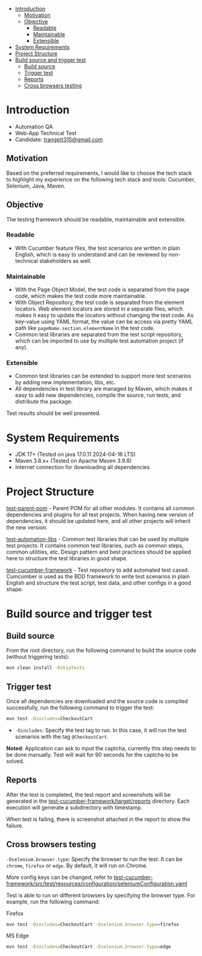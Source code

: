 <!-- TOC -->
* [Introduction](#introduction)
  * [Motivation](#motivation)
  * [Objective](#objective)
    * [Readable](#readable)
    * [Maintainable](#maintainable)
    * [Extensible](#extensible)
* [System Requirements](#system-requirements)
* [Project Structure](#project-structure)
* [Build source and trigger test](#build-source-and-trigger-test)
  * [Build source](#build-source)
  * [Trigger test](#trigger-test)
  * [Reports](#reports)
  * [Cross browsers testing](#cross-browsers-testing)
<!-- TOC -->

# Introduction

- Automation QA
- Web-App Technical Test
- Candidate: trangptt315@gmail.com

## Motivation
Based on the preferred requirements, I would like to choose the tech stack to highlight my experience on the following tech stack and tools: Cucumber, Selenium, Java, Maven.

## Objective

The testing framework should be readable, maintainable and extensible.

### Readable
- With Cucumber feature files, the test scenarios are written in plain English, which is easy to understand and can be reviewed by non-technical stakeholders as well.

### Maintainable
- With the Page Object Model, the test code is separated from the page code, which makes the test code more maintainable.
- With Object Repository, the test code is separated from the element locators. Web element locators are stored in a separate files, which makes it easy to update the locators without changing the test code. As key-value using YAML format, the value can be access via pretty YAML path like `pageName.section.elementName` in the test code.
- Common test libraries are separated from the test script repository, which can be imported to use by multiple test automation project (if any).

### Extensible
- Common test libraries can be extended to support more test scenarios by adding new implementation, libs, etc.
- All dependencies in test library are managed by Maven, which makes it easy to add new dependencies, compile the source, run tests, and distribute the package.

Test results should be well presented.

# System Requirements
- JDK 17+ (Tested on java 17.0.11 2024-04-16 LTS)
- Maven 3.8.x+ (Tested on Apache Maven 3.9.8)
- Internet connection for downloading all dependencies

# Project Structure

[test-parent-pom](test-parent-pom) - Parent POM for all other modules. It contains all common dependencies and plugins for all test projects. When having new version of dependencies, it should be updated here, and all other projects will inherit the new version.

[test-automation-libs](test-automation-libs) - Common test libraries that can be used by multiple test projects. It contains common test libraries, such as common steps, common utilities, etc. Design pattern and best practices should be applied here to structure the test libraries in good shape.

[test-cucumber-framework](test-cucumber-framework) - Test repository to add automated test cased. Cumcumber is used as the BDD framework to write test scenarios in plain English and structure the test script, test data, and other configs in a good shape.

# Build source and trigger test

## Build source

From the root directory, run the following command to build the source code (without triggering tests):

```bash
mvn clean install -DskipTests
```

## Trigger test

Once all dependencies are downloaded and the source code is compiled successfully, run the following command to trigger the test:

```bash
mvn test -Dincludes=CheckoutCart
```

- `-Dincludes`: Specify the test tag to run. In this case, it will run the test scenarios with the tag `@CheckoutCart`.

**Noted**: Application can ask to input the captcha, currently this step needs to be done manually. Test will wait for 90 seconds for the captcha to be solved.

## Reports

After the test is completed, the test report and screenshots will be generated in the [test-cucumber-framework/target/reports](test-cucumber-framework/target/reports) directory. Each execution will generate a subdirectory with timestamp.

When test is failing, there is screenshot attached in the report to show the failure.

## Cross browsers testing

`-Dselenium.browser.type`: Specify the browser to run the test. It can be `chrome`, `firefox` or `edge`. By default, it will run on Chrome.

More config keys can be changed, refer to [test-cucumber-framework/src/test/resources/configuration/seleniumConfiguration.yaml](test-cucumber-framework/src/test/resources/configuration/seleniumConfiguration.yaml)

Test is able to run on different browsers by specifying the browser type. For example, run the following command:

Firefox

```bash
mvn test -Dincludes=CheckoutCart -Dselenium.browser.type=firefox
```

MS Edge

```bash
mvn test -Dincludes=CheckoutCart -Dselenium.browser.type=edge
```